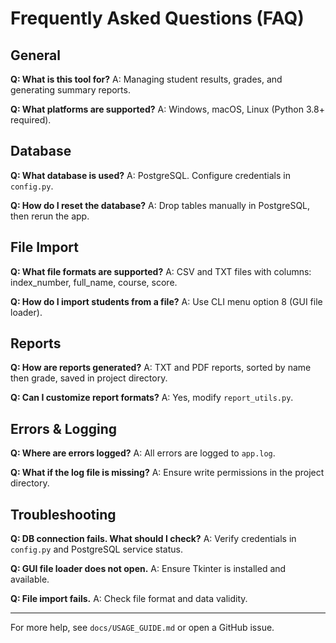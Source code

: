 # Frequently Asked Questions (FAQ)

## General

**Q: What is this tool for?**
A: Managing student results, grades, and generating summary reports.

**Q: What platforms are supported?**
A: Windows, macOS, Linux (Python 3.8+ required).

## Database

**Q: What database is used?**
A: PostgreSQL. Configure credentials in `config.py`.

**Q: How do I reset the database?**
A: Drop tables manually in PostgreSQL, then rerun the app.

## File Import

**Q: What file formats are supported?**
A: CSV and TXT files with columns: index_number, full_name, course, score.

**Q: How do I import students from a file?**
A: Use CLI menu option 8 (GUI file loader).

## Reports

**Q: How are reports generated?**
A: TXT and PDF reports, sorted by name then grade, saved in project directory.

**Q: Can I customize report formats?**
A: Yes, modify `report_utils.py`.

## Errors & Logging

**Q: Where are errors logged?**
A: All errors are logged to `app.log`.

**Q: What if the log file is missing?**
A: Ensure write permissions in the project directory.

## Troubleshooting

**Q: DB connection fails. What should I check?**
A: Verify credentials in `config.py` and PostgreSQL service status.

**Q: GUI file loader does not open.**
A: Ensure Tkinter is installed and available.

**Q: File import fails.**
A: Check file format and data validity.

---

For more help, see `docs/USAGE_GUIDE.md` or open a GitHub issue.

